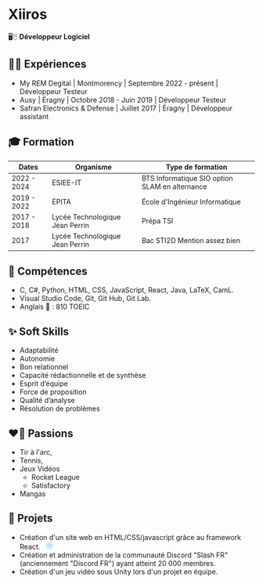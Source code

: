 # Xiiros

🖥️🖱️ **Développeur Logiciel**

## 🧑‍💼 Expériences

- My REM Degital | Montmorency | Septembre 2022 - présent | Développeur Testeur
- Ausy | Éragny | Octobre 2018 - Juin 2019 | Développeur Testeur
- Safran Electronics & Defense | Juillet 2017 | Éragny | Développeur assistant

## 🎓 Formation


|    Dates    |  Organisme                      | Type de formation                              |
| ----------- | ------------------------------- | ---------------------------------------------- |
| 2022 - 2024 | ESIEE-IT                        | BTS Informatique SIO option SLAM en alternance |
| 2019 - 2022 | ÉPITA                           | École d'Ingénieur Informatique                 |
| 2017 - 2018 | Lycée Technologique Jean Perrin | Prépa TSI                                      |
|    2017     | Lycée Technologique Jean Perrin | Bac STI2D Mention assez bien                   |

## 🔧 Compétences

- C, C#, Python, HTML, CSS, JavaScript, React, Java, LaTeX, CamL.
- Visual Studio Code, Git, Git Hub, Git Lab.
- Anglais 🏴󠁧󠁢󠁥󠁮󠁧 : 810 TOEIC

## ✨ Soft Skills

- Adaptabilité
- Autonomie
- Bon relationnel
- Capacité rédactionnelle et de synthèse
- Esprit d’équipe
- Force de proposition
- Qualité d’analyse
- Résolution de problèmes

## ❤️‍🔥 Passions

- Tir à l'arc,
- Tennis,
- Jeux Vidéos
  - Rocket League
  - Satisfactory
- Mangas

## 🚀 Projets

- Création d'un site web en HTML/CSS/javascript grâce au framework React. ![Icone React](./images/React.png)
- Création et administration de la communauté Discord "Slash FR" (anciennement "Discord FR") ayant atteint 20 000 membres.
- Création d'un jeu vidéo sous Unity lors d'un projet en équipe.
